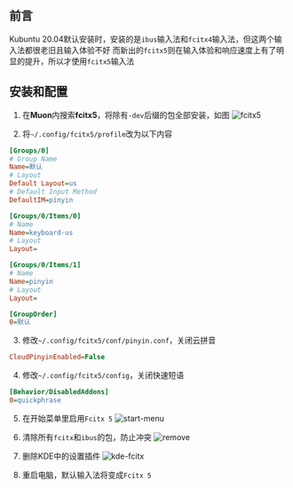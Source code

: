 ## 前言
Kubuntu 20.04默认安装时，安装的是`ibus`输入法和`fcitx4`输入法，但这两个输入法都很老旧且输入体验不好
而新出的`fcitx5`则在输入体验和响应速度上有了明显的提升，所以才使用`fcitx5`输入法

## 安装和配置
1. 在**Muon**内搜索**fcitx5**，将除有`-dev`后缀的包全部安装，如图
![fcitx5](../img/kubuntu/fcitx5/fcitx5.webp)

2. 将`~/.config/fcitx5/profile`改为以下内容
```ini
[Groups/0]
# Group Name
Name=默认
# Layout
Default Layout=us
# Default Input Method
DefaultIM=pinyin

[Groups/0/Items/0]
# Name
Name=keyboard-us
# Layout
Layout=

[Groups/0/Items/1]
# Name
Name=pinyin
# Layout
Layout=

[GroupOrder]
0=默认
```

3. 修改`~/.config/fcitx5/conf/pinyin.conf`，关闭云拼音
```ini
CloudPinyinEnabled=False
```

4. 修改`~/.config/fcitx5/config`，关闭快速短语
```ini
[Behavior/DisabledAddons]
0=quickphrase
```

5. 在开始菜单里启用`Fcitx 5`
![start-menu](../img/kubuntu/fcitx5/start-menu.webp)

6. 清除所有`fcitx`和`ibus`的包，防止冲突
![remove](../img/kubuntu/fcitx5/remove.webp)

7. 删除KDE中的设置插件
![kde-fcitx](../img/kubuntu/fcitx5/kde-fcitx.webp)

8. 重启电脑，默认输入法将变成`Fcitx 5`
